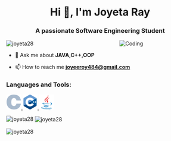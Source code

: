 <h1 align="center">Hi 👋, I'm Joyeta Ray</h1>
<h3 align="center">A passionate Software Engineering Student</h3>

<img align="right" alt="Coding" width="200" src="https://media.tenor.com/PLIr_VkF6ywAAAAM/ghostedvpn-hacker-cat.gif">

<p align="left"> <img src="https://komarev.com/ghpvc/?username=joyeta28&label=Profile%20views&color=0e75b6&style=flat" alt="joyeta28" /> </p>

- 💬 Ask me about **JAVA,C++,OOP**

- 📫 How to reach me **joyeeroy484@gmail.com**

<p align="left">
</p>

<h3 align="left">Languages and Tools:</h3>
<p align="left"> <a href="https://www.cprogramming.com/" target="_blank" rel="noreferrer"> <img src="https://raw.githubusercontent.com/devicons/devicon/master/icons/c/c-original.svg" alt="c" width="40" height="40"/> </a> <a href="https://www.w3schools.com/cpp/" target="_blank" rel="noreferrer"> <img src="https://raw.githubusercontent.com/devicons/devicon/master/icons/cplusplus/cplusplus-original.svg" alt="cplusplus" width="40" height="40"/> </a> <a href="https://www.java.com" target="_blank" rel="noreferrer"> <img src="https://raw.githubusercontent.com/devicons/devicon/master/icons/java/java-original.svg" alt="java" width="40" height="40"/> </a> </p>

<p><img align="left" src="https://github-readme-stats.vercel.app/api/top-langs?username=joyeta28&show_icons=true&locale=en&layout=compact" alt="joyeta28" /></p>

<p>&nbsp;<img align="center" src="https://github-readme-stats.vercel.app/api?username=joyeta28&show_icons=true&locale=en" alt="joyeta28" /></p>

<p><img align="center" src="https://github-readme-streak-stats.herokuapp.com/?user=joyeta28&" alt="joyeta28" /></p>
